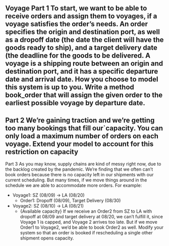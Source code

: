 Voyage
Part 1
To start, we want to be able to receive orders and assign them to voyages, if a voyage satisfies the order’s needs.
An order specifies the origin and destination port, as well as a dropoff date (the date the client will have the goods
ready to ship), and a target delivery date (the deadline for the goods to be delivered. A voyage is a shipping route
between an origin and destination port, and it has a specific departure date and arrival date.
How you choose to model this system is up to you. Write a method book_order that will assign the given order to the
earliest possible voyage by departure date.
----
Part 2
We’re gaining traction and we’re getting too many bookings that fill our`capacity. You can only load a maximum number
of orders on each voyage. Extend your model to account for this restriction on capacity
----
Part 3
As you may know, supply chains are kind of messy right now, due to the backlog created by the pandemic. We’re finding
that we often can’t book orders because there is no capacity left in our shipments with our current scheduling. But
many times, if we move things around in the schedule we are able to accommodate more orders.
For example:
- Voyage1: SZ (08/09) -> LA (08/20)
    - Order1: Dropoff (08/09), Target Delivery (08/30)
- Voyage2: SZ (08/10) -> LA (08/21)
    - {Available capacity}
      If we receive an Order2 from SZ to LA with dropoff at 08/09 and target delivery at 08/20, we can’t fulfi‍‍‌‌‍‍‌‌‌‌‍‌‍‍‌‌‌‌ll it, since
      Voyage 1 is capped, and Voyage 2 arrives too late. But if we move Order1 to Voyage2, we’d be able to book Order2 as well.
      Modify your system so that an order is booked if rescheduling a single other shipment opens capacity.
